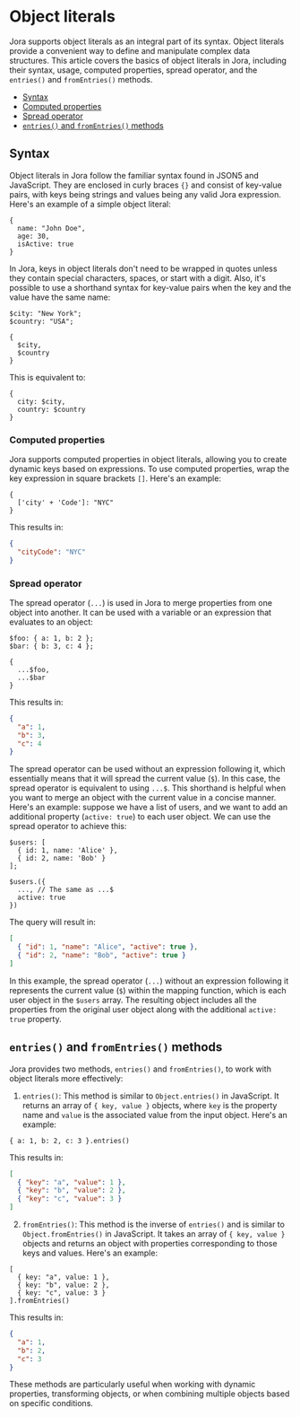 # Object literals

Jora supports object literals as an integral part of its syntax. Object literals provide a convenient way to define and manipulate complex data structures. This article covers the basics of object literals in Jora, including their syntax, usage, computed properties, spread operator, and the `entries()` and `fromEntries()` methods.

- [Syntax](#syntax)
- [Computed properties](#computed-properties)
- [Spread operator](#spread-operator)
- [`entries()` and `fromEntries()` methods](#entries-and-fromentries-methods)

## Syntax

Object literals in Jora follow the familiar syntax found in JSON5 and JavaScript. They are enclosed in curly braces `{}` and consist of key-value pairs, with keys being strings and values being any valid Jora expression. Here's an example of a simple object literal:

```jora
{
  name: "John Doe",
  age: 30,
  isActive: true
}
```

In Jora, keys in object literals don't need to be wrapped in quotes unless they contain special characters, spaces, or start with a digit. Also, it's possible to use a shorthand syntax for key-value pairs when the key and the value have the same name:

```jora
$city: "New York";
$country: "USA";

{
  $city,
  $country
}
```

This is equivalent to:

```jora
{
  city: $city,
  country: $country
}
```

### Computed properties

Jora supports computed properties in object literals, allowing you to create dynamic keys based on expressions. To use computed properties, wrap the key expression in square brackets `[]`. Here's an example:

```jora
{
  ['city' + 'Code']: "NYC"
}
```

This results in:

```json
{
  "cityCode": "NYC"
}
```

### Spread operator

The spread operator (`...`) is used in Jora to merge properties from one object into another. It can be used with a variable or an expression that evaluates to an object:

```jora
$foo: { a: 1, b: 2 };
$bar: { b: 3, c: 4 };

{
  ...$foo,
  ...$bar
}
```

This results in:

```json
{
  "a": 1,
  "b": 3,
  "c": 4
}
```

The spread operator can be used without an expression following it, which essentially means that it will spread the current value (`$`). In this case, the spread operator is equivalent to using `...$`. This shorthand is helpful when you want to merge an object with the current value in a concise manner. Here's an example: suppose we have a list of users, and we want to add an additional property (`active: true`) to each user object. We can use the spread operator to achieve this:

```jora
$users: [
  { id: 1, name: 'Alice' },
  { id: 2, name: 'Bob' }
];

$users.({
  ..., // The same as ...$
  active: true
})
```

The query will result in:

```json
[
  { "id": 1, "name": "Alice", "active": true },
  { "id": 2, "name": "Bob", "active": true }
]
```

In this example, the spread operator (`...`) without an expression following it represents the current value (`$`) within the mapping function, which is each user object in the `$users` array. The resulting object includes all the properties from the original user object along with the additional `active: true` property.

## `entries()` and `fromEntries()` methods

Jora provides two methods, `entries()` and `fromEntries()`, to work with object literals more effectively:

1. `entries()`: This method is similar to `Object.entries()` in JavaScript. It returns an array of `{ key, value }` objects, where `key` is the property name and `value` is the associated value from the input object. Here's an example:

```jora
{ a: 1, b: 2, c: 3 }.entries()
```

This results in:

```json
[
  { "key": "a", "value": 1 },
  { "key": "b", "value": 2 },
  { "key": "c", "value": 3 }
]
```

2. `fromEntries()`: This method is the inverse of `entries()` and is similar to `Object.fromEntries()` in JavaScript. It takes an array of `{ key, value }` objects and returns an object with properties corresponding to those keys and values. Here's an example:

```jora
[
  { key: "a", value: 1 },
  { key: "b", value: 2 },
  { key: "c", value: 3 }
].fromEntries()
```

This results in:

```json
{
  "a": 1,
  "b": 2,
  "c": 3
}
```

These methods are particularly useful when working with dynamic properties, transforming objects, or when combining multiple objects based on specific conditions.
